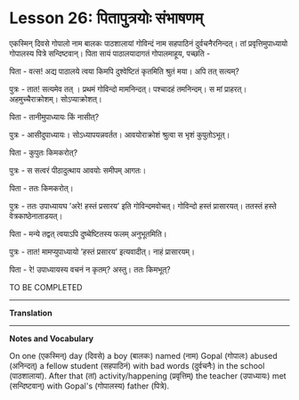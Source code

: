 # Lesson 26: पितापुत्रयोः संभाषणम्

एकस्मिन् दिवसे गोपालो नाम बालकः पाठशालायां गोविन्दं नाम सहपाठिनं दुर्वचनैरनिन्दत्। तां प्रवृत्तिमुपाध्यायो गोपालस्य पित्रे सन्दिष्टवान्। पिता सायं पाठालयादागतं गोपालमाहूय, पच्छति -

पिता - वत्स! अद्य पाठालये त्वया किमपि दुश्वेष्टितं कृतमिति श्रुतं मया। अपि तत् सत्यम्?

पुत्रः - तात! सत्यमेव तत् । प्रथमं गोविन्दो मामनिन्दत्। पश्चादहं तमनिन्दम्। स मां प्राहरत्। अहमुच्चैराक्रोशम्। सोऽप्याक्रोशत्।

पिता - तानीमुपाध्यायः किं नासीत्?

पुत्रः - आसीदुपाध्यायः। सोऽध्यापयन्नवर्तत। आवयोराक्रोशं श्रुत्वा स भृशं कुपुतोऽभूत्।

पिता - कुपुतः किमकरोत्?

पुत्रः - स सत्वरं पीठादुत्थाय आवयोः समीपम् आगतः।

पिता - ततः किमकरोत्।

पुत्रः - ततः उपाध्यायघ ’अरे! हस्तं प्रसारय’ इति गोविन्दमवोचत्। गोविन्दो हस्तं प्रासारयत्। ततस्तं हस्ते वेत्रकाष्ठेनाताडयत्।

पिता - मन्ये तद्वत् त्वयाऽपि दुष्चेष्टितस्य फलम् अनुभूतमिति।

पुत्रः - तात! मामप्युपाध्यायो ’हस्तं प्रसारय’ इत्यवादीत्। नाहं प्रासारयम्।

पिता - रे! उपाध्यायस्य वचनं न कृतम्? अस्तु। ततः किमभूत्?



TO BE COMPLETED

---

**Translation**

---

**Notes and Vocabulary**

On one (एकस्मिन्) day (दिवसे) a boy (बालकः) named (नाम) Gopal (गोपालः) abused (अनिन्दत्) a fellow student (सहपाठिनं) with bad words (दुर्वचनैः) in the school (पाठशालायां). After that (तां) activity/happening (प्रवृत्तिम्) the teacher (उपाध्यायः) met (सन्दिष्टवान्) with Gopal's (गोपालस्य) father (पित्रे).